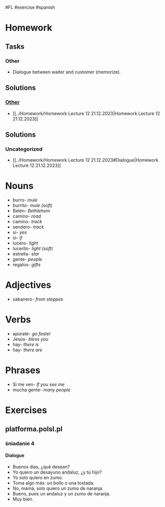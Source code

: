 #FL #exercise #spanish 

# Homework
## Tasks
### Other
- Dialogue between waiter and customer (memorize).

## Solutions
### [Other](#Homework#Tasks#Other)
- [[../Homework/Homework Lecture 12 21.12.2023|Homework Lecture 12 21.12.2023]]

## Solutions
### Uncategorized
- [[../Homework/Homework Lecture 12 21.12.2023#Dialogue|Homework Lecture 12 21.12.2023]]

# Nouns
- burro- *mule*
- burrito- *mule (soft)*
- Belén- *Bethlehem*
- camino- *road*
- camino- *track*
- sendero- *track*
- sí- *yes*
- si- *if*
- lucero- *light*
- lucerito- *light (soft)*
- estrella- *star*
- gente- *people*
- regalos- *gifts*

# Adjectives
- sabanero- *from steppes*

# Verbs
- apúrate- *go faster*
- Jesús- *bless you*
- hay- *there is*
- hay- *there are*

# Phrases
- Si me ven- *If you see me*
- mucha gente- *many people*

# Exercises
## platforma.polsl.pl
### śniadanie 4
#### Dialogue
- Buenos días, ¿qué desean?
- Yo quiero un desayuno andaluz, ¿y tú hijo?
- Yo solo quiero en zumo.
- Toma algo más: un bollo o una tostada.
- No, mamá, solo quiero un zumo de naranja.
- Bueno, pues un andaluz y un zumo de naranja.
- Muy bien.